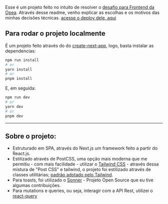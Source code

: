 Esse é um projeto feito no intuito de resolver o [desafio para Frontend da Opea](https://opea.notion.site/Avalia-o-Front-end-d82f51f5ab18422ca28ed8abf85f5b55). Através desse readme, venho explicar as escolhas e os motivos das minhas decisões técnicas. [acesse o deploy dele, aqui](https://opea-frontend-challenge.vercel.app/)

## Para rodar o projeto localmente
É um projeto feito através do do [create-next-app](https://nextjs.org/docs/pages/api-reference/create-next-app), logo, basta instalar as dependencias:

```bash
npm run install
# or
yarn install
# or
pnpm install
```

E, em seguida:

```bash
npm run dev
# or
yarn dev
# or
pnpm dev
```

---

## Sobre o projeto:

- Estruturado em SPA, através do Next.js um framework feito a partir do React.js. 
- Estilizado através de PostCSS, uma opção mais moderna que me permitiu - com mais facilidade - utilizar o [Tailwind CSS](https://tailwindcss.com/docs/installation) - através dessa mistura de "Post CSS" e tailwind, o projeto foi estilizado através de classes utilitárias; [padrão adotado pelo Tailwind](https://tailwindcss.com/docs/utility-first).
- Para toasts, foi utilizado o [Sonner](https://sonner.emilkowal.ski/) - Projeto Open Source que eu tive algumas contribuições.
- Para mutations e queries, ou seja, interagir com a API Rest, utilizei o [react-query](https://tanstack.com/query/v3/)

